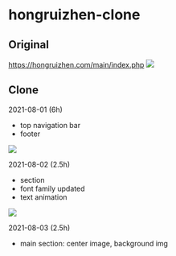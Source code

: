 # hongruizhen-clone

## Original

https://hongruizhen.com/main/index.php
<img src="https://user-images.githubusercontent.com/72171903/127758866-8ac82cd4-d1b2-426b-8976-9268f0094941.png">

## Clone

2021-08-01 (6h)

- top navigation bar
- footer

<img src="https://user-images.githubusercontent.com/72171903/127782915-c06143b9-84a2-4134-b142-971b3ac993e7.png">

2021-08-02 (2.5h)

- section
- font family updated
- text animation

<img src="https://user-images.githubusercontent.com/72171903/127919494-e443ac3c-eeb3-4b76-a300-bdabc71f2bd1.png">

2021-08-03 (2.5h)

- main section: center image, background img

<img stc="https://user-images.githubusercontent.com/72171903/128076627-2c8377ce-4072-4463-8b0c-db60196d97be.png">

